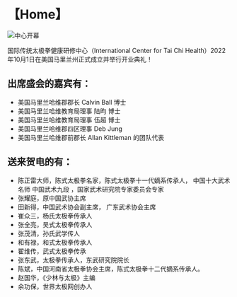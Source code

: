 # 【Home】

![中心开幕](grand_opening.jpg)

国际传统太极拳健康研修中心（International Center for Tai Chi Health）2022年10月1日在美国马里兰州正式成立并举行开业典礼！

## 出席盛会的嘉宾有：

- 美国马里兰哈维郡郡长 Calvin Ball 博士
- 美国马里兰哈维教育局理事 陆昀 博士
- 美国马里兰哈维教育局理事 伍超 博士
- 美国马里兰哈维郡四区理事 Deb Jung
- 美国马里兰哈维郡前郡长 Allan Kittleman 的团队代表

## 送来贺电的有：

- 陈正雷大师，陈式太极拳名家，陈式太极拳十一代嫡系传承人， 中国十大武术名师 中国武术九段 ，国家武术研究院专家委员会专家
- 张耀庭，原中国武协主席
- 田新得，中国武术协会副主席， 广东武术协会主席
- 崔众三，杨氏太极拳传承人
- 张全亮，吴式太极拳传承人
- 张茂清，孙氏武学传人
- 和有禄，和式太极拳传承人
- 翟维传，武式太极拳传承
- 张东武，太极拳传承人，东武研究院院长
- 陈斌，中国河南省太极拳协会主席，陈式太极拳十二代嫡系传承人。
- 赵国华，《少林与太极》主编
- 余功保，世界太极网创办人
